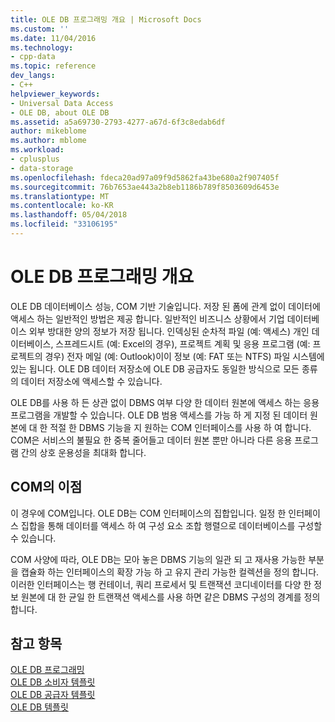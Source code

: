 ```yaml
---
title: OLE DB 프로그래밍 개요 | Microsoft Docs
ms.custom: ''
ms.date: 11/04/2016
ms.technology:
- cpp-data
ms.topic: reference
dev_langs:
- C++
helpviewer_keywords:
- Universal Data Access
- OLE DB, about OLE DB
ms.assetid: a5a69730-2793-4277-a67d-6f3c8edab6df
author: mikeblome
ms.author: mblome
ms.workload:
- cplusplus
- data-storage
ms.openlocfilehash: fdeca20ad97a09f9d5862fa43be680a2f907405f
ms.sourcegitcommit: 76b7653ae443a2b8eb1186b789f8503609d6453e
ms.translationtype: MT
ms.contentlocale: ko-KR
ms.lasthandoff: 05/04/2018
ms.locfileid: "33106195"
---
```

# <a name="ole-db-programming-overview"></a>OLE DB 프로그래밍 개요
OLE DB 데이터베이스 성능, COM 기반 기술입니다. 저장 된 폼에 관계 없이 데이터에 액세스 하는 일반적인 방법은 제공 합니다. 일반적인 비즈니스 상황에서 기업 데이터베이스 외부 방대한 양의 정보가 저장 됩니다. 인덱싱된 순차적 파일 (예: 액세스) 개인 데이터베이스, 스프레드시트 (예: Excel의 경우), 프로젝트 계획 및 응용 프로그램 (예: 프로젝트의 경우) 전자 메일 (예: Outlook)이이 정보 (예: FAT 또는 NTFS) 파일 시스템에 있는 됩니다. OLE DB 데이터 저장소에 OLE DB 공급자도 동일한 방식으로 모든 종류의 데이터 저장소에 액세스할 수 있습니다.
  
 OLE DB를 사용 하 든 상관 없이 DBMS 여부 다양 한 데이터 원본에 액세스 하는 응용 프로그램을 개발할 수 있습니다. OLE DB 범용 액세스를 가능 하 게 지정 된 데이터 원본에 대 한 적절 한 DBMS 기능을 지 원하는 COM 인터페이스를 사용 하 여 합니다. COM은 서비스의 불필요 한 중복 줄어들고 데이터 원본 뿐만 아니라 다른 응용 프로그램 간의 상호 운용성을 최대화 합니다.  
  
## <a name="benefits-of-com"></a>COM의 이점  
 이 경우에 COM입니다. OLE DB는 COM 인터페이스의 집합입니다. 일정 한 인터페이스 집합을 통해 데이터를 액세스 하 여 구성 요소 조합 행렬으로 데이터베이스를 구성할 수 있습니다.  
  
 COM 사양에 따라, OLE DB는 모아 놓은 DBMS 기능의 일관 되 고 재사용 가능한 부분을 캡슐화 하는 인터페이스의 확장 가능 하 고 유지 관리 가능한 컬렉션을 정의 합니다. 이러한 인터페이스는 행 컨테이너, 쿼리 프로세서 및 트랜잭션 코디네이터를 다양 한 정보 원본에 대 한 균일 한 트랜잭션 액세스를 사용 하면 같은 DBMS 구성의 경계를 정의 합니다.  
 
  
## <a name="see-also"></a>참고 항목  
 [OLE DB 프로그래밍](../../data/oledb/ole-db-programming.md)   
 [OLE DB 소비자 템플릿](../../data/oledb/ole-db-consumer-templates-cpp.md)   
 [OLE DB 공급자 템플릿](../../data/oledb/ole-db-provider-templates-cpp.md)   
 [OLE DB 템플릿](../../data/oledb/ole-db-templates.md)